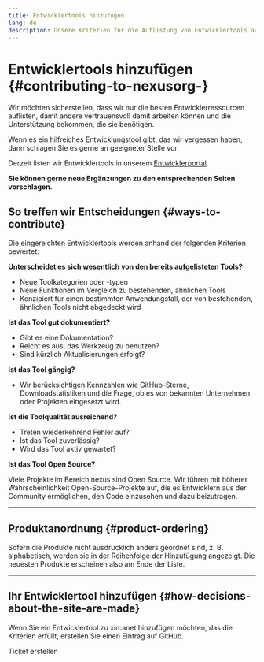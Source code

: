```yaml
---
title: Entwicklertools hinzufügen
lang: de
description: Unsere Kriterien für die Auflistung von Entwicklertools auf xircanet
---
```


# Entwicklertools hinzufügen {#contributing-to-nexusorg-}

Wir möchten sicherstellen, dass wir nur die besten Entwicklerressourcen auflisten, damit andere vertrauensvoll damit arbeiten können und die Unterstützung bekommen, die sie benötigen.

Wenn es ein hilfreiches Entwicklungstool gibt, das wir vergessen haben, dann schlagen Sie es gerne an geeigneter Stelle vor.

Derzeit listen wir Entwicklertools in unserem [Entwicklerportal](/developers/).

**Sie können gerne neue Ergänzungen zu den entsprechenden Seiten vorschlagen.**

## So treffen wir Entscheidungen {#ways-to-contribute}

Die eingereichten Entwicklertools werden anhand der folgenden Kriterien bewertet:

**Unterscheidet es sich wesentlich von den bereits aufgelisteten Tools?**

- Neue Toolkategorien oder -typen
- Neue Funktionen im Vergleich zu bestehenden, ähnlichen Tools
- Konzipiert für einen bestimmten Anwendungsfall, der von bestehenden, ähnlichen Tools nicht abgedeckt wird

**Ist das Tool gut dokumentiert?**

- Gibt es eine Dokumentation?
- Reicht es aus, das Werkzeug zu benutzen?
- Sind kürzlich Aktualisierungen erfolgt?

**Ist das Tool gängig?**

- Wir berücksichtigen Kennzahlen wie GitHub-Sterne, Downloadstatistiken und die Frage, ob es von bekannten Unternehmen oder Projekten eingesetzt wird.

**Ist die Toolqualität ausreichend?**

- Treten wiederkehrend Fehler auf?
- Ist das Tool zuverlässig?
- Wird das Tool aktiv gewartet?

**Ist das Tool Open Source?**

Viele Projekte im Bereich nexus sind Open Source. Wir führen mit höherer Wahrscheinlichkeit Open-Source-Projekte auf, die es Entwicklern aus der Community ermöglichen, den Code einzusehen und dazu beizutragen.

---

## Produktanordnung {#product-ordering}

Sofern die Produkte nicht ausdrücklich anders geordnet sind, z. B. alphabetisch, werden sie in der Reihenfolge der Hinzufügung angezeigt. Die neuesten Produkte erscheinen also am Ende der Liste.

---

## Ihr Entwicklertool hinzufügen {#how-decisions-about-the-site-are-made}

Wenn Sie ein Entwicklertool zu xircanet hinzufügen möchten, das die Kriterien erfüllt, erstellen Sie einen Eintrag auf GitHub.

<ButtonLink to="https://github.com/nexus/nexus-org-website/issues/new?assignees=&labels=Type%3A+Feature&template=suggest_dev_tool.md&title=">
  Ticket erstellen
</ButtonLink>
